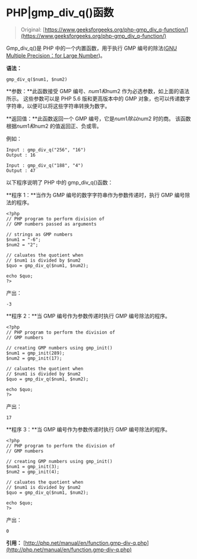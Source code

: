 # PHP|gmp_div_q()函数

> Original: [https://www.geeksforgeeks.org/php-gmp_div_q-function/](https://www.geeksforgeeks.org/php-gmp_div_q-function/)

Gmp_div_q()是 PHP 中的一个内置函数，用于执行 GMP 编号的除法([GNU Multiple Precision：for Large Number](https://en.wikipedia.org/wiki/GNU_Multiple_Precision_Arithmetic_Library))。

**语法：**

```
gmp_div_q($num1, $num2)
```

**参数：**此函数接受 GMP 编号、$num1 和$num2 作为必选参数，如上面的语法所示。 这些参数可以是 PHP 5.6 版和更高版本中的 GMP 对象，也可以传递数字字符串，以便可以将这些字符串转换为数字。

**返回值：**此函数返回一个 GMP 编号，它是$num1 除以$num2 时的商。 该函数根据$num1 和$num2 的值返回正、负或零。

例如：

```
Input : gmp_div_q("256", "16")
Output : 16

Input : gmp_div_q("188", "4")
Output : 47

```

以下程序说明了 PHP 中的 gmp_div_q()函数：

**程序 1：**当作为 GMP 编号的数字字符串作为参数传递时，执行 GMP 编号除法的程序。

```
<?php
// PHP program to perform division of
// GMP numbers passed as arguments 

// strings as GMP numbers 
$num1 = "-6";
$num2 = "2";

// caluates the quotient when
// $num1 is divided by $num2
$quo = gmp_div_q($num1, $num2);

echo $quo;
?>
```

产出：

```
-3

```

**程序 2：**当 GMP 编号作为参数传递时执行 GMP 编号除法的程序。

```
<?php
// PHP program to perform the division of
// GMP numbers

// creating GMP numbers using gmp_init()
$num1 = gmp_init(289);
$num2 = gmp_init(17);

// caluates the quotient when
// $num1 is divided by $num2
$quo = gmp_div_q($num1, $num2);

echo $quo;
?>
```

产出：

```
17

```

**程序 3：**当 GMP 编号作为参数传递时执行 GMP 编号除法的程序。

```
<?php
// PHP program to perform the division of
// GMP numbers

// creating GMP numbers using gmp_init()
$num1 = gmp_init(3);
$num2 = gmp_init(4);

// caluates the quotient when
// $num1 is divided by $num2
$quo = gmp_div_q($num1, $num2);

echo $quo;
?>
```

产出：

```
0
```

**引用：**
[http://php.net/manual/en/function.gmp-div-q.php](http://php.net/manual/en/function.gmp-div-q.php)